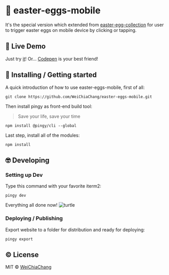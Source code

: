 # 📱 easter-eggs-mobile

It's the special version which extended from [easter-egg-collection](https://github.com/WeiChiaChang/easter-egg-collection) for user to trigger easter eggs on mobile device by clicking or tapping.

## 🤘 Live Demo

Just try [it](https://git.io/v5PQC)!
Or... [Codepen](https://codepen.io/WeiChiaChang/pen/BwByxN?editors=1100) is your best friend!


## 🎉 Installing / Getting started

A quick introduction of how to use easter-eggs-mobile, first of all:

```shell
git clone https://github.com/WeiChiaChang/easter-eggs-mobile.git
```

Then install pingy as front-end build tool:

> Save your life, save your time

```shell
npm install @pingy/cli --global
```

Last step, install all of the modules:

```shell
npm install
```

## 🤓 Developing

### Setting up Dev

Type this command with your favorite iterm2:

```shell
pingy dev
```

Everything all done now! ![turtle](http://i.imgur.com/879dfXS.gif)


### Deploying / Publishing
Export website to a folder for distribution and ready for deploying:

```shell
pingy export
```

## ©️ License

MIT © [WeiChiaChang](https://github.com/WeiChiaChang/)